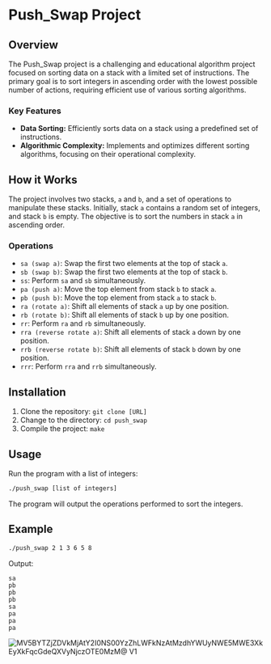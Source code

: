 
# Push_Swap Project

## Overview

The Push_Swap project is a challenging and educational algorithm project focused on sorting data on a stack with a limited set of instructions. The primary goal is to sort integers in ascending order with the lowest possible number of actions, requiring efficient use of various sorting algorithms.

### Key Features

- **Data Sorting:** Efficiently sorts data on a stack using a predefined set of instructions.
- **Algorithmic Complexity:** Implements and optimizes different sorting algorithms, focusing on their operational complexity.

## How it Works

The project involves two stacks, `a` and `b`, and a set of operations to manipulate these stacks. Initially, stack `a` contains a random set of integers, and stack `b` is empty. The objective is to sort the numbers in stack `a` in ascending order.

### Operations

- `sa (swap a)`: Swap the first two elements at the top of stack `a`.
- `sb (swap b)`: Swap the first two elements at the top of stack `b`.
- `ss`: Perform `sa` and `sb` simultaneously.
- `pa (push a)`: Move the top element from stack `b` to stack `a`.
- `pb (push b)`: Move the top element from stack `a` to stack `b`.
- `ra (rotate a)`: Shift all elements of stack `a` up by one position.
- `rb (rotate b)`: Shift all elements of stack `b` up by one position.
- `rr`: Perform `ra` and `rb` simultaneously.
- `rra (reverse rotate a)`: Shift all elements of stack `a` down by one position.
- `rrb (reverse rotate b)`: Shift all elements of stack `b` down by one position.
- `rrr`: Perform `rra` and `rrb` simultaneously.

## Installation

1. Clone the repository: `git clone [URL]`
2. Change to the directory: `cd push_swap`
3. Compile the project: `make`

## Usage

Run the program with a list of integers:

```bash
./push_swap [list of integers]
```

The program will output the operations performed to sort the integers.

## Example

```bash
./push_swap 2 1 3 6 5 8
```

Output:

```
sa
pb
pb
pb
sa
pa
pa
pa
```
![MV5BYTZjZDVkMjAtY2I0NS00YzZhLWFkNzAtMzdhYWUyNWE5MWE3XkEyXkFqcGdeQXVyNjczOTE0MzM@ _V1_](https://github.com/42Floriano/push_swap/assets/56269861/2d8e0a6e-18f8-4999-a3ed-e49c66225793)

